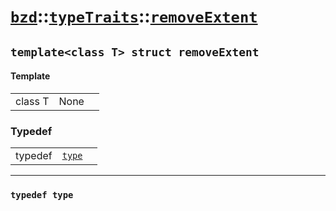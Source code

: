 # [`bzd`](../../../index.md)::[`typeTraits`](../../index.md)::[`removeExtent`](../index.md)

## `template<class T> struct removeExtent`

#### Template
||||
|---:|:---|:---|
|class T|None||
### Typedef
||||
|---:|:---|:---|
|typedef|[`type`](./index.md)||
------
### `typedef type`


